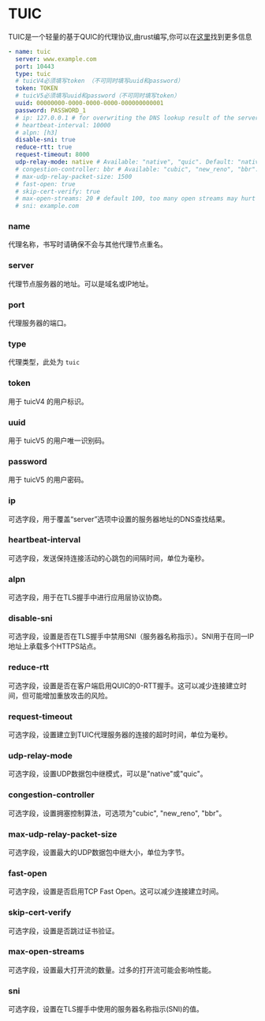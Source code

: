 # TUIC

TUIC是一个轻量的基于QUIC的代理协议,由rust编写,你可以在[这里](https://github.com/EAimTY/tuic)找到更多信息

```yaml
- name: tuic
  server: www.example.com
  port: 10443
  type: tuic
  # tuicV4必须填写token （不可同时填写uuid和password）
  token: TOKEN
  # tuicV5必须填写uuid和password（不可同时填写token）
  uuid: 00000000-0000-0000-0000-000000000001
  password: PASSWORD_1
  # ip: 127.0.0.1 # for overwriting the DNS lookup result of the server address set in option 'server'
  # heartbeat-interval: 10000
  # alpn: [h3]
  disable-sni: true
  reduce-rtt: true
  request-timeout: 8000
  udp-relay-mode: native # Available: "native", "quic". Default: "native"
  # congestion-controller: bbr # Available: "cubic", "new_reno", "bbr". Default: "cubic"
  # max-udp-relay-packet-size: 1500
  # fast-open: true
  # skip-cert-verify: true
  # max-open-streams: 20 # default 100, too many open streams may hurt performance
  # sni: example.com
```
### name

代理名称，书写时请确保不会与其他代理节点重名。

### server

代理节点服务器的地址。可以是域名或IP地址。

### port

代理服务器的端口。

### type

代理类型，此处为 `tuic`

### token

用于 tuicV4 的用户标识。

### uuid

用于 tuicV5 的用户唯一识别码。

### password

用于 tuicV5 的用户密码。

### ip

可选字段，用于覆盖“server”选项中设置的服务器地址的DNS查找结果。

### heartbeat-interval

可选字段，发送保持连接活动的心跳包的间隔时间，单位为毫秒。

### alpn

可选字段，用于在TLS握手中进行应用层协议协商。

### disable-sni

可选字段，设置是否在TLS握手中禁用SNI（服务器名称指示）。SNI用于在同一IP地址上承载多个HTTPS站点。

### reduce-rtt

可选字段，设置是否在客户端启用QUIC的0-RTT握手。这可以减少连接建立时间，但可能增加重放攻击的风险。

### request-timeout

可选字段，设置建立到TUIC代理服务器的连接的超时时间，单位为毫秒。

### udp-relay-mode

可选字段，设置UDP数据包中继模式，可以是"native"或"quic"。

### congestion-controller

可选字段，设置拥塞控制算法，可选项为"cubic", "new_reno", "bbr"。

### max-udp-relay-packet-size

可选字段，设置最大的UDP数据包中继大小，单位为字节。

### fast-open

可选字段，设置是否启用TCP Fast Open。这可以减少连接建立时间。

### skip-cert-verify

可选字段，设置是否跳过证书验证。

### max-open-streams

可选字段，设置最大打开流的数量。过多的打开流可能会影响性能。

### sni

可选字段，设置在TLS握手中使用的服务器名称指示(SNI)的值。